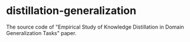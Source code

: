 # distillation-generalization
The source code of "Empirical Study of Knowledge Distillation in Domain Generalization Tasks" paper.
